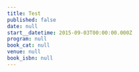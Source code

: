 ```yaml
---
title: Test
published: false
date: null
start__datetime: 2015-09-03T00:00:00.000Z
program: null
book_cat: null
venue: null
book_isbn: null
---
```

